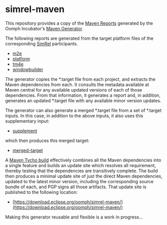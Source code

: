 # simrel-maven

This repository provides a copy of the [Maven Reports](https://git.eclipse.org/c/oomph/org.eclipse.oomph.incubator.git/tree/maven/org.eclipse.oomph.maven.generator/report) generated by the Oomph Incubator's [Maven Generator](https://git.eclipse.org/c/oomph/org.eclipse.oomph.incubator.git/tree/maven/org.eclipse.oomph.maven.generator).

The following reports are generated from the target platform files of the corresponding [SimRel](https://ci.eclipse.org/simrel/) participants.

- [m2e](m2e/REPORT.md)
- [platform](platform/REPORT.md)
- [tm4e](tm4e/REPORT.md)
- [windowbuilder](windowbuilder/REPORT.md)

The generator copies the *.target file from each project, and extracts the Maven dependencies from each.
It consults the metadata available at Maven central for any available updated versions of each of those dependencies.
From that information, it generates a report and, in addition, generates an updated *.target file with any available minor version updates.

The generator can also generate a merged *.target file from a set of *.target inputs.
In this case, in addition to the above inputs, it also uses this supplementary input:

- [supplement](supplement/REPORT.md)

which then produces this merged target:

- [merged-target](merged-target/REPORT.md)

A [Maven Tycho build](https://ci.eclipse.org/oomph/job/simrel/job/simrel-maven/) effectively combines all the Maven  dependencies into a single feature and builds an update site which resolves all requirement,
thereby testing that the dependencies are transitively complete.
The build then produces a minimal update site of just the direct Maven dependencies, updated to the latest minor version, including the corresponding source bundle of each, and PGP signs all those artifacts.
That update site is published to the following location:

- [https://download.eclipse.org/oomph/simrel-maven/](https://download.eclipse.org/oomph/simrel-maven/)

Making this generator reusable and flexible is a work in progress...
